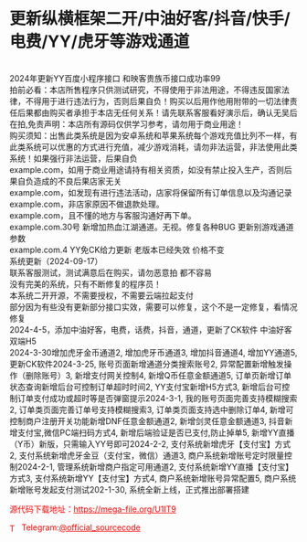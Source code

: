 # 更新纵横框架二开/中油好客/抖音/快手/电费/YY/虎牙等游戏通道

<br>2024年更新YY百度小程序接口 和映客贵族币接口成功率99<br>拍前必看：本店所售程序只供测试研究，不得使用于非法用途，不得违反国家法律，不得用于进行违法行为，否则后果自负！购买以后用作他用附带的一切法律责任后果都由购买者承担于本店无任何关系！请先联系客服看好演示后，确认无吴后在拍,免责声明：本店所有源码仅供学习参考，请勿用于商业用途！<br>购买须知：出售此类系统是因为安卓系统和苹果系统每个游戏充值比列不一样，有此类系统可以优惠的方式进行充值，减少游戏消耗，请勿非法运营，非法使用此类系统！如果强行非法运营，后果自负<br>example.com，如用于商业用途请持有相关资质，如没有禁止投入生产，否则后果自负造成的不良后果店家无关<br>example.com，如发现有进行违法活动，店家将保留所有订单信息以及沟通记录<br>example.com，非店家原因不做退款处理。<br>example.com，且不懂的地方与客服沟通好再下单。<br>example.com.30号 新增加热血江湖通道。无视。修复各种BUG 更新别游戏通道参数<br>example.com.4 YY免CK给力更新 老版本已经失效 价格不变<br>系统更新（2024-09-17）<br>                    联系客服测试，测试满意后在购买，请勿恶意拍 都不容易<br>                   没有完美的系统，只有不断修复的程序员！<br>                 本系统二开开源，不需要授权，不需要云端拉起支付<br>                   部分因为有些没有更新部分接口实效，需要可以修复，这个不是一定修复，看情况修复<br>2024-4-5，添加中油好客，电费，话费，抖音，通道，更新了CK软件 中油好客双端H5<br>2024-3-30增加虎牙金币通道2, 增加虎牙币通道3, 增加抖音通道4, 增加YY通道5, 更新CK软件2024-3-25, 账号页面新增通道分类搜索账号2, 异常配置新增触发操作（删除账号）3, 新增支付网关控制4, 新增Q币任意金额通道5, 订单页新增订单状态查询新增后台可控制订单超时时间2, YY支付宝新增H5方式3, 新增后台可控制订单支付成功或超时等是否弹窗提示2024-3-1, 我的账号页面完善支持模糊搜索2, 订单类页面完善订单号支持模糊搜索3, 订单类页面支持选中删除订单4, 新增可控制商户注册开关功能新增DNF任意金额通道2, 新增剑灵任意金额通道3, 抖音新增支付宝,微信PC端扫码方式4, 新增后端验证是否已支付,防止掉单5, 新增YY直播（Y币）新版，只需输入YY号即可2024-2-2, 支付系统新增虎牙【支付宝】方式2, 支付系统新增虎牙金豆（支付宝，微信）通道3, 商户系统新增账号定时限量控制2024-2-1, 管理系统新增商户指定可用通道2, 支付系统新增YY直播【支付宝】方式3, 支付系统新增YY【支付宝】方式4, 商户系统新增账号异常配置5, 商户系统新增账号发起支付测试202-1-30, 系统全新上线，正式推出部署搭建<br>


<p style="color: red;">源代码下载地址：<a href="https://mega-file.org/U1IT9" style="color: red;">https://mega-file.org/U1IT9</a></p><p style="color: red;"><img src="https://cdn-icons-png.flaticon.com/512/2111/2111646.png" alt="Telegram Icon" style="width: 16px; vertical-align: middle; margin-right: 5px;">Telegram:<a href="https://t.me/official_sourcecode" style="color: red;">@official_sourcecode</a></p>